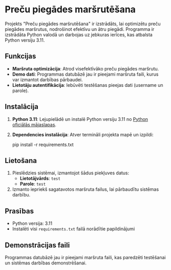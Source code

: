 # Preču piegādes maršrutēšana

Projekts "Preču piegādes maršrutēšana" ir izstrādāts, lai optimizētu preču piegādes maršrutus, nodrošinot efektīvu un ātru piegādi. Programma ir izstrādāta Python valodā un darbojas uz jebkuras ierīces, kas atbalsta Python versiju 3.11.

## Funkcijas

- **Maršruta optimizācija**: Atrod visefektīvāko preču piegādes maršrutu.
- **Demo dati**: Programmas datubāzē jau ir pieejami maršruta faili, kurus var izmantot darbības pārbaudei.
- **Lietotāju autentifikācija**: Iebūvēti testēšanas pieejas dati (username un parole).

## Instalācija

1. **Python 3.11**: Lejupielādē un instalē Python versiju 3.11 no [Python oficiālās mājaslapas](https://www.python.org/downloads/).
2. **Dependencies instalācija**: Atver termināli projekta mapē un izpildi:
   
   pip install -r requirements.txt

## Lietošana


1. Pieslēdzies sistēmai, izmantojot šādus piekļuves datus:
   - **Lietotājvārds**: `test`
   - **Parole**: `test`
2. Izmanto iepriekš sagatavotos maršruta failus, lai pārbaudītu sistēmas darbību.

## Prasības

- Python versija: 3.11
- Instalēti visi `requirements.txt` failā norādītie papildinājumi

## Demonstrācijas faili

Programmas datubāzē jau ir pieejami maršruta faili, kas paredzēti testēšanai un sistēmas darbības demonstrēšanai.

